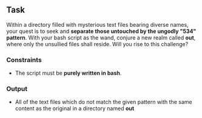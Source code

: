 ## Task

Within a directory filled with mysterious text files bearing diverse names, your quest is to seek and **separate those untouched by the ungodly "534" pattern**. With your bash script as the wand, conjure a new realm called **out**, where only the unsullied files shall reside. Will you rise to this challenge?

### Constraints

- The script must be **purely written in bash**.

### Output

- All of the text files which do not match the given pattern with the same content as the original in a directory named **out**
